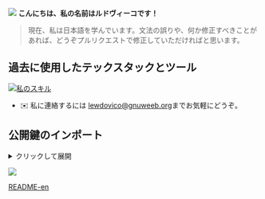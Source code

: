 ![](https://user-images.githubusercontent.com/18350557/176309783-0785949b-9127-417c-8b55-ab5a4333674e.gif)  **こんにちは、私の名前はルドヴィーコです！**

> 現在、私は日本語を学んでいます。文法の誤りや、何か修正すべきことがあれば、どうぞプルリクエストで修正していただければと思います。

## 過去に使用したテックスタックとツール

[![私のスキル](https://skillicons.dev/icons?i=go,rust,js,python,typescript,html,css,react,astro,tailwind,sass,nodejs,neovim,emacs,vscode,azure,gcp,heroku,cloudflare,linux&perline=7&theme=dark)](https://skillicons.dev)

* ✉️  私に連絡するには [lewdovico@gnuweeb.org](mailto:lewdovico@gnuweeb.org)までお気軽にどうぞ。

## 公開鍵のインポート

<details>
  <summary>クリックして展開</summary>

```bash
$ curl -s https://github.com/ludovicopiero.gpg | gpg --import
```

</details>

![](https://komarev.com/ghpvc/?username=ludovicopiero&color=ff69b4)

[README-en](README.md)
